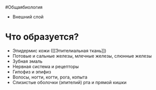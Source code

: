 #Общаябиология 
- Внешний слой
# Что образуется?
- Эпидермис кожи ([[Эпителиальная ткань]])
- Потовые и сальные железы, млечные железы, слюнные железы
- Зубная эмаль
- Нервная система и рецепторы
- Гипофиз и эпифиз
- Волосы, ногти, когти, рога, копыта
- Слизистые оболочки (эпителий) рта и прямой кишки